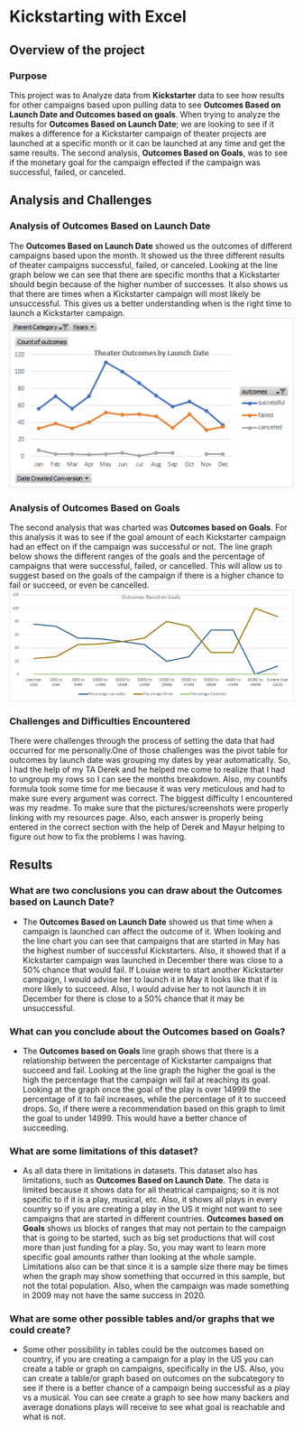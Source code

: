 # Kickstarting with Excel
## Overview of the project 
### Purpose
This project was to Analyze data from **Kickstarter** data to see how results for other campaigns based upon pulling data to see **Outcomes Based on Launch Date and Outcomes based on goals**. When trying to analyze the results for **Outcomes Based on Launch Date**; we are looking to see if it makes a difference for a Kickstarter campaign of theater projects are launched at a specific month or it can be launched at any time and get the same results. The second analysis, **Outcomes Based on Goals**, was to see if the monetary goal for the campaign effected if the campaign was successful, failed, or canceled.
## Analysis and Challenges

### Analysis of Outcomes Based on Launch Date
The **Outcomes Based on Launch Date** showed us the outcomes of different campaigns based upon the month. It showed us the three different results of theater campaigns successful, failed, or canceled. Looking at the line graph below we can see that there are specific months that a Kickstarter should begin because of the higher number of successes. It also shows us that there are times when a Kickstarter campaign will most likely be unsuccessful. This gives us a better understanding when is the right time to launch a Kickstarter campaign.
![Outcomes based on Launch Date](Resources/Theater_Outcomes_vs_Launch.png)
### Analysis of Outcomes Based on Goals
The second analysis that was charted was **Outcomes based on Goals**. For this analysis it was to see if the goal amount of each Kickstarter campaign had an effect on if the campaign was successful or not. The line graph below shows the different ranges of the goals and the percentage of campaigns that were successful, failed, or cancelled. This will allow us to suggest based on the goals of the campaign if there is a higher chance to fail or succeed, or even be cancelled.
![Outcomes Based on Goal](Resources/Outcomes_vs_Goals.png)
### Challenges and Difficulties Encountered
There were challenges through the process of setting the data that had occurred for me personally.One of those challenges was the pivot table for outcomes by launch date was grouping my dates by year automatically. So, I had the help of my TA Derek and he helped me come to realize that I had to ungroup my rows so I can see the months breakdown. Also, my countifs formula took some time for me because it was very meticulous and had to make sure every argument was correct. The biggest difficulty I encountered was my readme. To make sure that the pictures/screenshots were properly linking with my resources page. Also, each answer is properly being entered in the correct section with the help of Derek and Mayur helping to figure out how to fix the problems I was having.
## Results
### What are two conclusions you can draw about the Outcomes based on Launch Date?
- The **Outcomes Based on Launch Date** showed us that time when a campaign is launched can affect the outcome of it. When looking and the line chart you can see that campaigns that are started in May has the highest number of successful Kickstarters. Also, it showed that if a Kickstarter campaign was launched in December there was close to a 50% chance that would fail. If Louise were to start another Kickstarter campaign, I would advise her to launch it in May it looks like that if is more likely to succeed. Also, I would advise her to not launch it in December for there is close to a 50% chance that it may be unsuccessful.
### What can you conclude about the Outcomes based on Goals?
- The **Outcomes based on Goals** line graph shows that there is a relationship between the percentage of Kickstarter campaigns that succeed and fail. Looking at the line graph the higher the goal is the high the percentage that the campaign will fail at reaching its goal. Looking at the graph once the goal of the play is over 14999 the percentage of it to fail increases, while the percentage of it to succeed drops. So, if there were a recommendation based on this graph to limit the goal to under 14999. This would have a better chance of succeeding.
### What are some limitations of this dataset?
- As all data there in limitations in datasets. This dataset also has limitations, such as **Outcomes Based on Launch Date**. The data is limited because it shows data for all theatrical campaigns; so it is not specific to if it is a play, musical, etc. Also, it shows all plays in every country so if you are creating a play in the US it might not want to see campaigns that are started in different countries. **Outcomes based on Goals** shows us blocks of ranges that may not pertain to the campaign that is going to be started, such as big set productions that will cost more than just funding for a play. So, you may want to learn more specific goal amounts rather than looking at the whole sample. Limitations also can be that since it is a sample size there may be times when the graph may show something that occurred in this sample, but not the total population. Also, when the campaign was made something in 2009 may not have the same success in 2020.
### What are some other possible tables and/or graphs that we could create?
- Some other possibility in tables could be the outcomes based on country, if you are creating a campaign for a play in the US you can create a table or graph on campaigns, specifically in the US. Also, you can create a table/or graph based on outcomes on the subcategory to see if there is a better chance of a campaign being successful as a play vs a musical. You can see create a graph to see how many backers and average donations plays will receive to see what goal is reachable and what is not. 
